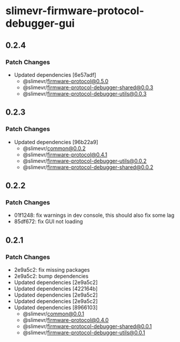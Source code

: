 # slimevr-firmware-protocol-debugger-gui

## 0.2.4

### Patch Changes

- Updated dependencies [6e57adf]
  - @slimevr/firmware-protocol@0.5.0
  - @slimevr/firmware-protocol-debugger-shared@0.0.3
  - @slimevr/firmware-protocol-debugger-utils@0.0.3

## 0.2.3

### Patch Changes

- Updated dependencies [96b22a9]
  - @slimevr/common@0.0.2
  - @slimevr/firmware-protocol@0.4.1
  - @slimevr/firmware-protocol-debugger-utils@0.0.2
  - @slimevr/firmware-protocol-debugger-shared@0.0.2

## 0.2.2

### Patch Changes

- 01f1248: fix warnings in dev console, this should also fix some lag
- 85df672: fix GUI not loading

## 0.2.1

### Patch Changes

- 2e9a5c2: fix missing packages
- 2e9a5c2: bump dependencies
- Updated dependencies [2e9a5c2]
- Updated dependencies [422164b]
- Updated dependencies [2e9a5c2]
- Updated dependencies [2e9a5c2]
- Updated dependencies [8966103]
  - @slimevr/common@0.0.1
  - @slimevr/firmware-protocol@0.4.0
  - @slimevr/firmware-protocol-debugger-shared@0.0.1
  - @slimevr/firmware-protocol-debugger-utils@0.0.1
